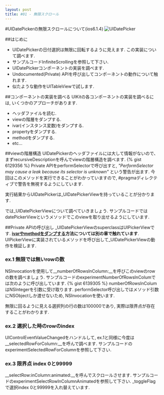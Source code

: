 ```yaml
---
layout: post
title: #01 - 無限スクロール
---
```


#UIDatePickerの無限スクロールについて(ios6.1.4)
![UIDatePicker](http://gifzo.net/RCXrCuuXcD.gif)

##はじめに
 - UIDatePickerの日付選択は無限に回転するように見えます. この実装について調べます.
 - サンプルコードInfiniteScrollingを参照して下さい.
 - UIDatePickerコンポーネントの実装を調べます.
 - Undocumented(Private) APIを呼び出してコンポーネントの動作について触れます.
 - 似たような動作をUITableViewで試します.


##コンポーネントの実装を調べる
UIKitの各コンポーネントの実装を調べるには, いくつかのアプローチがあります.

 - ヘッダファイルを読む.
 - viewの階層をダンプする.
 - ivar(インスタンス変数)をダンプする.
 - propertyをダンプする.
 - methodをダンプする.
 - etc...


##viewの階層構造
UIDatePickerのヘッダファイルには大して情報がないので、まずrecursiveDescriptionを呼んでviewの階層構造を調べます.
{% gist 6129356 %}
Private APIをperformSelectorで呼び出すと, *"PerformSelector may cause a leak because its selector is unknown"* という警告が出ます. 今回はこのメソッドを実行できることがわかっていますので, #pragmaディレクティブで警告を無視するようにしています. 

実行結果からUIDatePickerは_UIDatePickerViewを持っていることが分かります.

では_UIDatePickerViewについて調べていきましょう. サンプルコードではdatePickerViewというメソッドでこのviewを取り出せるようにしています.


##Private APIの呼び出し
_UIDatePickerViewのsuperclassはUIPickerViewです. __[ivarやmethodをダンプする](/issues/more_description/)方法については別の章で触れています__. UIPickerViewに実装されているメソッドを呼び出して_UIDatePickerViewの動作を検証します.

### ex.1 無限では無いrowの数
 NSInvocationを使用して__numberOfRowsInColumn:__を呼びこのviewのrowの数を調べましょう. サンプルコードのexperimentNumberOfRowsInColumでは次のように呼び出しています. 
{% gist 6139305 %}
numberOfRowsInColumはNSIntegerを引数に受け取ります. performSelector呼び出しではメソッド引数にNSObjectしか渡せないため, NSInvocationを使います.

無限に回るように見える選択列の行の数は100000であり, 実際は限界点が存在することがわかります.

### ex.2 選択した時のrowのindex
UIControlEventValueChangedをハンドルして, ex.1と同様に今度は__selectedRowForColumn:__を呼んで調べます. サンプルコードのexperimentSelectedRowForColumnを参照して下さい.

### ex.3 限界点 index 0と99999
__selectRow:inColumn:animated:__を呼んでスクロールさせます. サンプルコードのexperimentSelectRowInColumnAnimatedを参照して下さい. _toggleFlagで選択index 0と99999を入れ替えています.